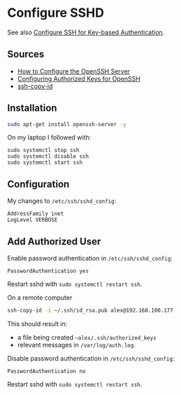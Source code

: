 # Configure SSHD

See also [Configure SSH for Key-based Authentication](ssh.html).

## Sources

* [How to Configure the OpenSSH Server](https://www.ssh.com/academy/ssh/sshd_config)
* [Configuring Authorized Keys for OpenSSH](https://www.ssh.com/academy/ssh/authorized-keys-openssh)
* [ssh-copy-id](https://linux.die.net/man/1/ssh-copy-id)

## Installation

```sh
sudo apt-get install openssh-server -y
```

On my laptop I followed with:

```
sudo systemctl stop ssh
sudo systemctl disable ssh
sudo systemctl start ssh
```

## Configuration

My changes to `/etc/ssh/sshd_config`:

```
AddressFamily inet
LogLevel VERBOSE
```

## Add Authorized User

Enable password authentication in `/etc/ssh/sshd_config`:
```
PasswordAuthentication yes
```

Restart sshd with `sudo systemctl restart ssh`.

On a remote computer

```sh
ssh-copy-id -i ~/.ssh/id_rsa.pub alex@192.168.100.177
```

This should result in:

* a file being created `~alex/.ssh/authorized_keys`
* relevant messages in `/var/log/auth.log`.

Disable password authentication in `/etc/ssh/sshd_config`:
```
PasswordAuthentication no
```

Restart sshd with `sudo systemctl restart ssh`.
